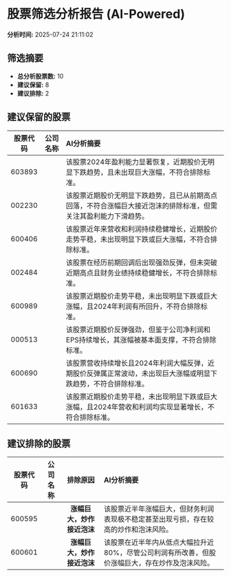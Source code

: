 # 股票筛选分析报告 (AI-Powered)

**分析时间:** 2025-07-24 21:11:02

## 筛选摘要

- **总分析股票数:** 10
- **建议保留:** 8
- **建议排除:** 2

## 建议保留的股票

| 股票代码 | 公司名称 | AI分析摘要 |
|:---:|:---:|:---|
| 603893 |  | 该股票2024年盈利能力显著恢复，近期股价无明显下跌趋势，且未出现巨大涨幅，不符合排除标准。 |
| 002230 |  | 该股票近期股价无明显下跌趋势，且已从前期高点回落，不符合涨幅巨大接近泡沫的排除标准，但需关注其盈利能力下滑趋势。 |
| 600406 |  | 该股票近年来营收和利润持续稳健增长，近期股价走势平稳，未出现明显下跌或巨大涨幅，不符合排除标准。 |
| 002484 |  | 该股票在经历前期回调后出现强劲反弹，但未突破近期高点且财务业绩持续稳健增长，不符合排除标准。 |
| 600989 |  | 该股票近期股价走势平稳，未出现明显下跌或巨大涨幅，且2024年利润有所回升，不符合排除标准。 |
| 000513 |  | 该股票近期股价反弹强劲，但鉴于公司净利润和EPS持续增长，其涨幅被基本面支撑，不符合排除标准。 |
| 600690 |  | 该股票营收持续增长且2024年利润大幅反弹，近期股价反弹属正常波动，未出现巨大涨幅或明显下跌趋势，不符合排除标准。 |
| 601633 |  | 该股票近期股价走势平稳，未出现明显下跌或巨大涨幅，且2024年营收和利润均实现显著增长，不符合排除标准。 |

## 建议排除的股票

| 股票代码 | 公司名称 | 排除原因 | AI分析摘要 |
|:---:|:---:|:---:|:---|
| 600595 |  | **涨幅巨大，炒作接近泡沫** | 该股票近半年涨幅巨大，但财务利润表现极不稳定甚至出现亏损，存在较高的炒作和泡沫风险。 |
| 600601 |  | **涨幅巨大，炒作接近泡沫** | 该股票在近半年内从低点大幅拉升近80%，尽管公司利润有所改善，但股价涨幅巨大，存在炒作及泡沫风险。 |
